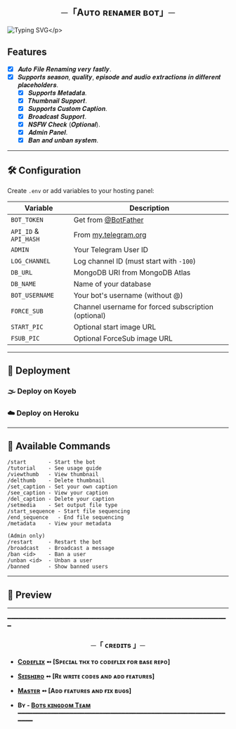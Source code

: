 <h2 align="center">
  ─「Aᴜᴛᴏ ʀᴇɴᴀᴍᴇʀ ʙᴏᴛ」─
</h2>


![Typing SVG](https://readme-typing-svg.herokuapp.com/?lines=Tʜɪs+ɪs+ᴀ+ᴀᴜᴛᴏ+ʀᴇɴᴀᴍᴇʀ+ʙᴏᴛ!+ᴡɪᴛʜ;ᴀᴅᴠᴀɴᴄᴇ+ғᴇᴀᴛᴜʀᴇs;ᴄʀᴇᴀᴛᴇᴅ+ʙʏ+Bᴏᴛs+ᴋɪɴɢᴅᴏᴍ+Tᴇᴀᴍ!)</p>
</p>

## Features

- [x] 𝑨𝒖𝒕𝒐 𝑭𝒊𝒍𝒆 𝑹𝒆𝒏𝒂𝒎𝒊𝒏𝒈 𝒗𝒆𝒓𝒚 𝒇𝒂𝒔𝒕𝒍𝒚.
- [x] 𝑺𝒖𝒑𝒑𝒐𝒓𝒕𝒔 𝒔𝒆𝒂𝒔𝒐𝒏, 𝒒𝒖𝒂𝒍𝒊𝒕𝒚, 𝒆𝒑𝒊𝒔𝒐𝒅𝒆 𝒂𝒏𝒅 𝒂𝒖𝒅𝒊𝒐 𝒆𝒙𝒕𝒓𝒂𝒄𝒕𝒊𝒐𝒏𝒔 𝒊𝒏 𝒅𝒊𝒇𝒇𝒆𝒓𝒆𝒏𝒕 𝒑𝒍𝒂𝒄𝒆𝒉𝒐𝒍𝒅𝒆𝒓𝒔.
  - [x] 𝑺𝒖𝒑𝒑𝒐𝒓𝒕𝒔 𝑴𝒆𝒕𝒂𝒅𝒂𝒕𝒂.
  - [x] 𝑻𝒉𝒖𝒎𝒃𝒏𝒂𝒊𝒍 𝑺𝒖𝒑𝒑𝒐𝒓𝒕.
  - [x] 𝑺𝒖𝒑𝒑𝒐𝒓𝒕𝒔 𝑪𝒖𝒔𝒕𝒐𝒎 𝑪𝒂𝒑𝒕𝒊𝒐𝒏.
  - [x] 𝑩𝒓𝒐𝒂𝒅𝒄𝒂𝒔𝒕 𝑺𝒖𝒑𝒑𝒐𝒓𝒕.
  - [x] 𝑵𝑺𝑭𝑾 𝑪𝒉𝒆𝒄𝒌 (𝑶𝒑𝒕𝒊𝒐𝒏𝒂𝒍).
  - [x] 𝑨𝒅𝒎𝒊𝒏 𝑷𝒂𝒏𝒆𝒍.
  - [x] 𝑩𝒂𝒏 𝒂𝒏𝒅 𝒖𝒏𝒃𝒂𝒏 𝒔𝒚𝒔𝒕𝒆𝒎.

---

## 🛠️ Configuration

Create `.env` or add variables to your hosting panel:

| Variable              | Description                                         |
| --------------------- | --------------------------------------------------- |
| `BOT_TOKEN`           | Get from [@BotFather](https://t.me/BotFather)       |
| `API_ID` & `API_HASH` | From [my.telegram.org](https://my.telegram.org)     |
| `ADMIN`               | Your Telegram User ID                               |
| `LOG_CHANNEL`         | Log channel ID (must start with `-100`)             |
| `DB_URL`              | MongoDB URI from MongoDB Atlas                      |
| `DB_NAME`             | Name of your database                               |
| `BOT_USERNAME`        | Your bot's username (without @)                     |
| `FORCE_SUB`           | Channel username for forced subscription (optional) |
| `START_PIC`           | Optional start image URL                            |
| `FSUB_PIC`            | Optional ForceSub image URL                         |

---

## 🚀 Deployment

### 🌫️ Deploy on Koyeb

### ☁️ Deploy on Heroku

---

## 🧾 Available Commands

```
/start       - Start the bot
/tutorial    - See usage guide
/viewthumb   - View thumbnail
/delthumb    - Delete thumbnail
/set_caption - Set your own caption
/see_caption - View your caption
/del_caption - Delete your caption
/setmedia    - Set output file type
/start_sequence - Start file sequencing
/end_sequence   - End file sequencing
/metadata    - View your metadata

(Admin only)
/restart     - Restart the bot
/broadcast   - Broadcast a message
/ban <id>    - Ban a user
/unban <id>  - Unban a user
/banned      - Show banned users
```

---

## 📸 Preview

---

━━━━━━━━━━━━━━━━━━━━━━━━━━━━━━━━━━━━━━━━━━━━━━━━━━━━━━━━━━━━

<h3 align="center">
    ─「 ᴄʀᴇᴅɪᴛs 」─
</h3>

- <b>[Cᴏᴅᴇғʟɪx](https://t.me/CodeFlix_Bots) ➻ [Sᴘᴇᴄɪᴀʟ ᴛʜx ᴛᴏ ᴄᴏᴅᴇғʟɪx ғᴏʀ ʙᴀsᴇ ʀᴇᴘᴏ]</b>
- <b>[Sᴇɪsʜɪʀᴏ](https://github.com/•_•)  ➻  [Rᴇ ᴡʀɪᴛᴇ ᴄᴏᴅᴇs ᴀɴᴅ ᴀᴅᴅ ғᴇᴀᴛᴜʀᴇs] </b>
- <b>[Mᴀsᴛᴇʀ](https://github.com/•_•)  ➻  [Aᴅᴅ ғᴇᴀᴛᴜʀᴇs ᴀɴᴅ ғɪx ʙᴜɢs] </b>

 
- <b>Bʏ - [Bᴏᴛs ᴋɪɴɢᴅᴏᴍ Tᴇᴀᴍ](https://t.me/botskingdom) </b>
━━━━━━━━━━━━━━━━━━━━━━━━━━━━━━━━━━━━━━━━━━━━━━━━━━━━━━━━━━━━

